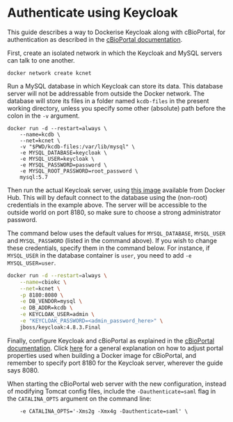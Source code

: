 # Authenticate using Keycloak #

This guide describes a way to Dockerise Keycloak along with
cBioPortal, for authentication as described in
the
[cBioPortal documentation](https://docs.cbioportal.org/2.2-authorization-and-authentication/authenticating-and-authorizing-users-via-keycloak#introduction).

First, create an isolated network in which the Keycloak and MySQL
servers can talk to one another.

```shell
docker network create kcnet
```

Run a MySQL database in which Keycloak can store its data. This
database server will not be addressable from outside the Docker
network. The database will store its files in a folder named
`kcdb-files` in the present working directory, unless you specify some
other (absolute) path before the colon in the `-v` argument.

```shell
docker run -d --restart=always \
    --name=kcdb \
    --net=kcnet \
    -v "$PWD/kcdb-files:/var/lib/mysql" \
    -e MYSQL_DATABASE=keycloak \
    -e MYSQL_USER=keycloak \
    -e MYSQL_PASSWORD=password \
    -e MYSQL_ROOT_PASSWORD=root_password \
    mysql:5.7
```

Then run the actual Keycloak server, using
[this image](https://hub.docker.com/r/jboss/keycloak/)
available from Docker Hub. This will by default connect to the
database using the (non-root) credentials in the example above. The
server will be accessible to the outside world on port 8180, so make
sure to choose a strong administrator password.

The command below uses the default values for `MYSQL_DATABASE`, `MYSQL_USER` and `MYSQL_PASSWORD` (listed in the command above). If you wish to change these credentials, specify them in the command below. For instance, if `MYSQL_USER` in the database container is `user`, you need to add `-e MYSQL_USER=user`.

```sh
docker run -d --restart=always \
    --name=cbiokc \
    --net=kcnet \
    -p 8180:8080 \
    -e DB_VENDOR=mysql \
    -e DB_ADDR=kcdb \
    -e KEYCLOAK_USER=admin \
    -e "KEYCLOAK_PASSWORD=<admin_password_here>" \
    jboss/keycloak:4.8.3.Final
```

Finally, configure Keycloak and cBioPortal as explained in the
[cBioPortal documentation](https://docs.cbioportal.org/2.2-authorization-and-authentication/authenticating-and-authorizing-users-via-keycloak#configure-keycloak-to-authenticate-your-cbioportal-instance).
Click [here](adjusting_configuration.md) for a general
explanation on how to adjust portal properties used when building a
Docker image for cBioPortal, and remember to specify port 8180 for the
Keycloak server, wherever the guide says 8080.

When starting the cBioPortal web server with the new configuration, instead of
modifying Tomcat config files, include the `-Dauthenticate=saml` flag in the
`CATALINA_OPTS` argument on the command line:

```
    -e CATALINA_OPTS='-Xms2g -Xmx4g -Dauthenticate=saml' \
```
